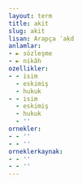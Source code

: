 ```yaml
---
layout: term
title: akit
slug: akit
lisan: Arapça ʿaḳd
anlamlar:
- ► sözleşme
- ► nikâh
ozellikler:
- - isim
  - eskimiş
  - hukuk
- - isim
  - eskimiş
  - hukuk
  - ''
ornekler:
- - ''
- - ''
orneklerkaynak:
- - ''
- - ''
---
```

